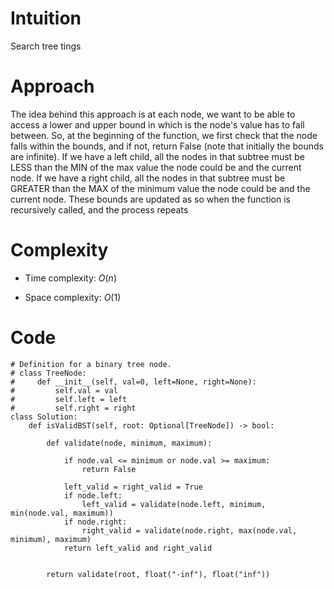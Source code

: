 # Intuition
Search tree tings

# Approach
The idea behind this approach is at each node, we want to be able to access a lower and upper bound in which is the node's value has to fall between. So, at the beginning of the function, we first check that the node falls within the bounds, and if not, return False (note that initially the bounds are infinite). If we have a left child, all the nodes in that subtree must be LESS than the MIN of the max value the node could be and the current node. If we have a right child, all the nodes in that subtree must be GREATER than the MAX of the minimum value the node could be and the current node. These bounds are updated as so when the function is recursively called, and the process repeats

# Complexity
- Time complexity: $O(n)$
<!-- Add your time complexity here, e.g. $$O(n)$$ -->

- Space complexity: $O(1)$
<!-- Add your space complexity here, e.g. $$O(n)$$ -->

# Code
```python3
# Definition for a binary tree node.
# class TreeNode:
#     def __init__(self, val=0, left=None, right=None):
#         self.val = val
#         self.left = left
#         self.right = right
class Solution:
    def isValidBST(self, root: Optional[TreeNode]) -> bool:
        
        def validate(node, minimum, maximum):

            if node.val <= minimum or node.val >= maximum:
                return False

            left_valid = right_valid = True
            if node.left:
                left_valid = validate(node.left, minimum, min(node.val, maximum))
            if node.right: 
                right_valid = validate(node.right, max(node.val, minimum), maximum)
            return left_valid and right_valid


        return validate(root, float("-inf"), float("inf"))
        
```
